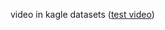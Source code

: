 video in kagle datasets ([test video](https://www.kaggle.com/datasets/dpamgautam/video-file-for-lane-detection-project?resource=download))
